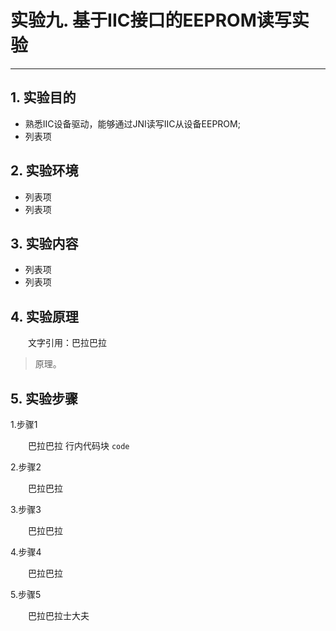# 实验九. 基于IIC接口的EEPROM读写实验
----------
## 1. 实验目的
- 熟悉IIC设备驱动，能够通过JNI读写IIC从设备EEPROM;
- 列表项

## 2. 实验环境
- 列表项
- 列表项

## 3. 实验内容
- 列表项
- 列表项

## 4. 实验原理
&emsp;&emsp;文字引用：巴拉巴拉
> 原理。

## 5. 实验步骤
1.步骤1

&emsp;&emsp;巴拉巴拉
行内代码块 `code`   

2.步骤2

&emsp;&emsp;巴拉巴拉   

3.步骤3

&emsp;&emsp;巴拉巴拉   

4.步骤4

&emsp;&emsp;巴拉巴拉   

5.步骤5

&emsp;&emsp;巴拉巴拉士大夫